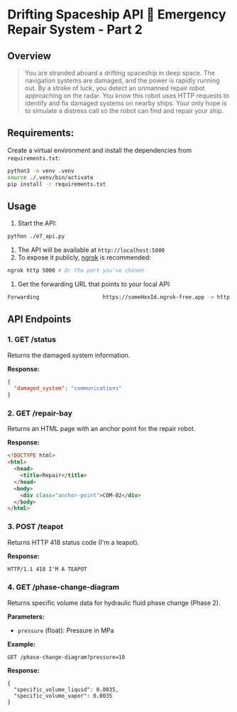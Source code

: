 # Drifting Spaceship API 🚀 Emergency Repair System - Part 2

## Overview

> You are stranded aboard a drifting spaceship in deep space. The navigation systems are damaged, and the power is rapidly running out. By a stroke of luck, you detect an unmanned repair robot approaching on the radar. You know this robot uses HTTP requests to identify and fix damaged systems on nearby ships. Your only hope is to simulate a distress call so the robot can find and repair your ship.

## Requirements:

Create a virtual environment and install the dependencies from `requirements.txt`:

```bash
python3 -m venv .venv
source ./.venv/bin/activate
pip install -r requirements.txt
```

## Usage

1. Start the API:

```bash
python ./e7_api.py
```

1. The API will be available at `http://localhost:5000`
2. To expose it publicly, [ngrok](https://ngrok.com/) is recommended:

```bash
ngrok http 5000 # Or the port you've chosen
```

1. Get the forwarding URL that points to your local API:

```bash
Forwarding                    https://someHexId.ngrok-free.app -> http://localhost:5000  
```

## API Endpoints

### 1. GET /status

Returns the damaged system information.

**Response:**

```json
{
  "damaged_system": "communications"
}
```

### 2. GET /repair-bay

Returns an HTML page with an anchor point for the repair robot.

**Response:**

```html
<!DOCTYPE html>
<html>
  <head>
    <title>Repair</title>
  </head>
  <body>
    <div class="anchor-point">COM-02</div>
  </body>
</html>
```

### 3. POST /teapot

Returns HTTP 418 status code (I'm a teapot).

**Response:**

```html
HTTP/1.1 418 I'M A TEAPOT
```

### 4. GET /phase-change-diagram

Returns specific volume data for hydraulic fluid phase change (Phase 2).

**Parameters:**

- `pressure` (float): Pressure in MPa

**Example:**

```
GET /phase-change-diagram?pressure=10
```

**Response:**

```
{
  "specific_volume_liquid": 0.0035,
  "specific_volume_vapor": 0.0035
}
```